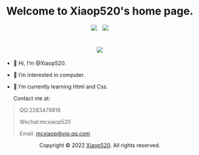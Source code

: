 <h1 align="center">Welcome to Xiaop520's home page.</h1>
<div align="center"><a href="http://xiaopblog.lcstd.top/" target="_blank"><img slt="Blog" src="https://img.shields.io/badge/Blog-xiaopblog.lcstd.top-%231D7EA7.svg?logo=wordpress&logoColor=white"/></a>&emsp;<a href="https://space.bilibili.com/443306334" target="_blank"><img slt="BiliBili" src="https://img.shields.io/badge/BiliBili-space.bilibili.com/443306334-%231D7EA7.svg?logo=bilibili&logoColor=white"/></a></div>

<h1 align="center">
  <a href="http://xiaopblog.lcstd.top/">
    <img src="https://readme-typing-svg.herokuapp.com/?lines=Hello, my name is Xiaop520.;Welcome here.;&center=true&size=24">
  </a>
</h1>


- 👋 Hi, I’m @Xiaop520.

- 👀 I’m interested in computer.

- 🌱 I’m currently learning Html and Css.

  Contact me at:

> QQ:2283479818
>
> Wechat:mcxiaop520
>
> Email: mcxiaop@vip.qq.com

<div align="center">Copyright © 2022 <a href="http://xiaopblog.lcstd.top/">Xiaop520</a>. All rights reserved.</div>

